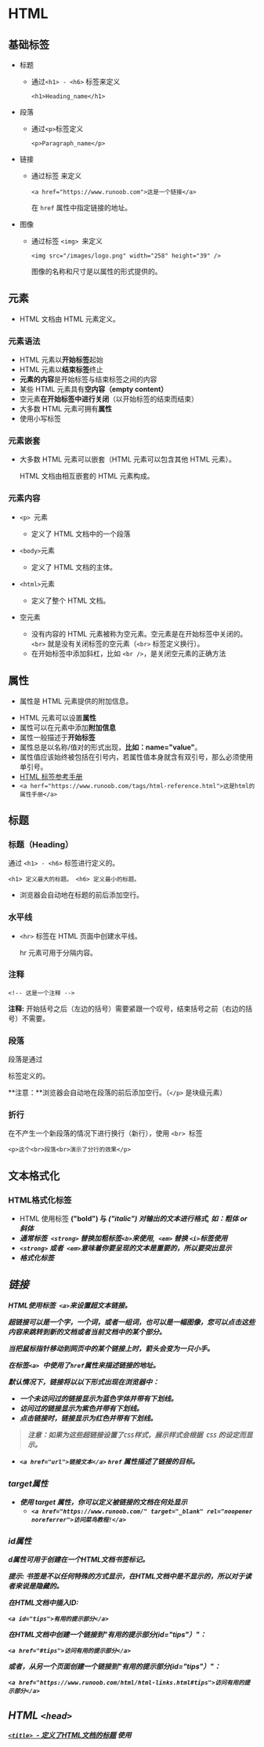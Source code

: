 # HTML

## 基础标签

* 标题

  * 通过`<h1> - <h6>` 标签来定义

    `<h1>Heading_name</h1>`

* 段落 

  * 通过`<p>`标签定义

    `<p>Paragraph_name</p>`

* 链接

  * 通过标签 <a> 来定义

    `<a href="https://www.runoob.com">这是一个链接</a>`

    在 `href` 属性中指定链接的地址。

* 图像

  * 通过标签 `<img> `来定义

    `<img src="/images/logo.png" width="258" height="39" />`

    图像的名称和尺寸是以属性的形式提供的。

## 元素

* HTML 文档由 HTML 元素定义。

### 元素语法

- HTML 元素以**开始标签**起始
- HTML 元素以**结束标签**终止
- **元素的内容**是开始标签与结束标签之间的内容
- 某些 HTML 元素具有**空内容（empty content）**
- 空元素**在开始标签中进行关闭**（以开始标签的结束而结束）
- 大多数 HTML 元素可拥有**属性**
- 使用小写标签

### 元素嵌套

* 大多数 HTML 元素可以嵌套（HTML 元素可以包含其他 HTML 元素）。

  HTML 文档由相互嵌套的 HTML 元素构成。

### 元素内容

* `<p> `元素
  * 定义了 HTML 文档中的一个段落
* `<body>`元素
  * 定义了 HTML 文档的主体。
* `<html>`元素
  * 定义了整个 HTML 文档。

* 空元素
  * 没有内容的 HTML 元素被称为空元素。空元素是在开始标签中关闭的。`<br>` 就是没有关闭标签的空元素（`<br>` 标签定义换行）。
  * 在开始标签中添加斜杠，比如 `<br />`，是关闭空元素的正确方法

## 属性

* 属性是 HTML 元素提供的附加信息。

- HTML 元素可以设置**属性**
- 属性可以在元素中添加**附加信息**
- 属性一般描述于**开始标签**
- 属性总是以名称/值对的形式出现，**比如：name="value"**。
- 属性值应该始终被包括在引号内，若属性值本身就含有双引号，那么必须使用单引号。
-  [HTML 标签参考手册](https://www.runoob.com/tags/html-reference.html)
  - `<a herf="https://www.runoob.com/tags/html-reference.html">这是html的属性手册</a>`

## 标题

### 标题（Heading）

通过 `<h1> - <h6>` 标签进行定义的。

`<h1> 定义最大的标题。 <h6> 定义最小的标题。`

* 浏览器会自动地在标题的前后添加空行。

### 水平线

* `<hr>` 标签在 HTML 页面中创建水平线。

  hr 元素可用于分隔内容。

### 注释

`<!-- 这是一个注释 -->`

**注释:** 开始括号之后（左边的括号）需要紧跟一个叹号，结束括号之前（右边的括号）不需要。

### 段落

段落是通过 <p> 标签定义的。

**注意：**浏览器会自动地在段落的前后添加空行。（`</p>` 是块级元素）

### 折行

在不产生一个新段落的情况下进行换行（新行），使用 `<br> `标签

`<p>这个<br>段落<br>演示了分行的效果</p>`

## 文本格式化

### HTML格式化标签

* HTML 使用标签 <b>("bold") 与 <i>("italic") 对输出的文本进行格式, 如：**粗体** or *斜体*
* **通常标签` <strong>` 替换加粗标签` <b> `来使用,` <em>` 替换 `<i>`标签使用**
* `<strong>` 或者` <em>`意味着你要呈现的文本是重要的，所以要突出显示
* <a herf="https://www.runoob.com/html/html-formatting.html">格式化标签</a>

## 链接

HTML使用标签` <a>`来设置超文本链接。

超链接可以是一个字，一个词，或者一组词，也可以是一幅图像，您可以点击这些内容来跳转到新的文档或者当前文档中的某个部分。

当把鼠标指针移动到网页中的某个链接上时，箭头会变为一只小手。

在标签`<a> `中使用了`href`属性来描述链接的地址。

默认情况下，链接将以以下形式出现在浏览器中：

- 一个未访问过的链接显示为蓝色字体并带有下划线。
- 访问过的链接显示为紫色并带有下划线。
- 点击链接时，链接显示为红色并带有下划线。

> 注意：如果为这些超链接设置了` CSS `样式，展示样式会根据` CSS` 的设定而显示。

* `<a href="url">链接文本</a>`    `href` 属性描述了链接的目标。

### target属性

* 使用 target 属性，你可以定义被链接的文档在何处显示
  * `<a href="https://www.runoob.com/" target="_blank" rel="noopener noreferrer">访问菜鸟教程!</a>`   <!---打开新的标签页--->

### id属性

d属性可用于创建在一个HTML文档书签标记。

**提示:** 书签是不以任何特殊的方式显示，在HTML文档中是不显示的，所以对于读者来说是隐藏的。

在HTML文档中插入ID:

`<a id="tips">有用的提示部分</a>`

在HTML文档中创建一个链接到"有用的提示部分(id="tips"）"：

`<a href="#tips">访问有用的提示部分</a>`

或者，从另一个页面创建一个链接到"有用的提示部分(id="tips"）"：

`<a href="https://www.runoob.com/html/html-links.html#tips">访问有用的提示部分</a>`

## HTML `<head>`

[`<title> `- 定义了HTML文档的标题](https://www.runoob.com/try/try.php?filename=tryhtml_title)
使用 <title> 标签定义HTML文档的标题

[`<base>` - 定义了所有链接的URL](https://www.runoob.com/try/try.php?filename=tryhtml_base)
使用 <base> 定义页面中所有链接默认的链接目标地址。

<meta> - 提供了HTML文档的meta标记使用 <meta> 元素来描述HTML文档的描述，关键词，作者，字符集等。

### `<head>`元素

`<head>` 元素包含了所有的头部标签元素。在 `<head>`元素中你可以插入脚本（scripts）, 样式文件`（CSS）`，及各种meta信息。

可以添加在头部区域的元素标签为: `<title>`,` <style>`,` <meta>`, `<link>`, `<script>`, `<noscript>` 和 `<base>`。

#### `<title>`

`<title>` 标签定义了不同文档的标题。

`<title> `在` HTML/XHTML` 文档中是必须的。

`<title> `元素:

- 定义了浏览器工具栏的标题
- 当网页添加到收藏夹时，显示在收藏夹中的标题
- 显示在搜索引擎结果页面的标题

#### `<base>`

<base> 标签描述了基本的链接地址/链接目标，该标签作为HTML文档中所有的链接标签的默认链接

<head>
<base href="http://www.runoob.com/images/" target="_blank">
</head>

#### `<link>`

<link> 标签定义了文档与外部资源之间的关系。

<link> 标签通常用于链接到样式表:

```html
<head>
<link rel="stylesheet" type="text/css" href="mystyle.css">
</head>
```

#### `<style>`

`<style> 标签定义了HTML文档的样式文件引用地址.`


在<style> 元素中你也可以直接添加样式来渲染 HTML 文档:

```html
<head>
<style type="text/css">
body {background-color:yellow}
p {color:blue}
</style>
</head>
```

#### `<meta>`

meta标签描述了一些基本的元数据。

`<meta> 标签提供了元数据.元数据也不显示在页面上，但会被浏览器解析。`

META 元素通常用于指定网页的描述，关键词，文件的最后修改时间，作者，和其他元数据。

元数据可以使用于浏览器（如何显示内容或重新加载页面），搜索引擎（关键词），或其他Web服务。

`<meta> 一般放置于 <head> 区域`

每30秒钟刷新当前页面:

```html
<meta http-equiv="refresh" content="30">
```

## 样式-`CSS`

`CSS` 是为了更好的渲染HTML元素而引入的.

`CSS `可以通过以下方式添加到HTML中:

- 内联样式- 在HTML元素中使用"style" **属性**
- 内部样式表 -在HTML文档头部 <head> 区域使用<style> **元素** 来包含`CSS`
- 外部引用 - 使用外部` CSS` **文件**

[CSS 教程](https://www.runoob.com/css/)

### 内联样式

当特殊的样式需要应用到个别元素时，就可以使用内联样式。 使用内联样式的方法是在相关的标签中使用样式属性。

```html
<p style="color:blue;margin-left:20px;">这是一个段落。</p>
```

#### 字体样式

使用font-family（字体），color（颜色），和font-size（字体大小）属性来定义字体的样式

#### 文本对齐方式

使用 text-align（文字对齐）属性指定文本的水平与垂直对齐方式

`<h1 style="text-align:center;">居中对齐的标题</h1> <p>这是一个段落。</p>`

文本对齐属性 text-align取代了旧标签` <center>`

#### 内部样式表

当单个文件需要特别样式时，就可以使用内部样式表。你可以在<head> 部分通过 <style>标签定义内部样式表：

```html
<head>
<style type="text/css">
body {background-color:yellow;}
p {color:blue;}
</style>
</head>
```

#### 外部样式表

当样式需要被应用到很多页面的时候，外部样式表将是理想的选择。使用外部样式表，可以通过更改一个文件来改变整个站点的外观。

```html
<head>
<link rel="stylesheet" type="text/css" href="mystyle.css">
</head>
```

## 图像

### 图像标签（` <img>`）和源属性（`Src`）

在 HTML 中，图像由<img> 标签定义。

<img> 是空标签，意思是说，它只包含属性，并且没有闭合标签。

要在页面上显示图像，你需要使用源属性（src）。src 指 "source"。源属性的值是图像的 URL 地址。

**定义图像的语法是：**

`<img src="url" alt="some_text">`

URL 指存储图像的位置。如果名为 `"pulpit.jpg"` 的图像位于 www.runoob.com 的 images 目录中，那么其 URL 为 [http://www.runoob.com/images/pulpit.jpg](https://www.runoob.com/images/pulpit.jpg)。

浏览器将图像显示在文档中图像标签出现的地方。如果你将图像标签置于两个段落之间，那么浏览器会首先显示第一个段落，然后显示图片，最后显示第二段。

### Alt属性

alt 属性用来为图像定义一串预备的可替换的文本。

替换文本属性的值是用户定义的。

`<img src="boat.gif" alt="Big Boat">`

### 设置图像的高度与宽度

height（高度） 与 width（宽度）属性用于设置图像的高度与宽度。

属性值默认单位为像素:

`<img src="pulpit.jpg" alt="Pulpit rock" width="304" height="228">`

**提示:** 指定图像的高度和宽度是一个很好的习惯。如果图像指定了高度宽度，页面加载时就会保留指定的尺寸。如果没有指定图片的大小，加载页面时有可能会破坏HTML页面的整体布局。

```
<map name="planetmap">
  <area shape="rect" coords="0,0,82,126" alt="Sun" href="sun.htm">
  <area shape="circle" coords="90,58,3" alt="Mercury" href="mercur.htm">
  <area shape="circle" coords="124,58,8" alt="Venus" href="venus.htm">
</map>
```

该段代码中的shape指的是点击区域的形状，`coords`指的应该是链接区域在图片中的坐标（像素为单位）

、矩形：(左上角顶点坐标为`(x1,y1)`，右下角顶点坐标为`(x2,y2)`

```
<area shape="rect" coords="x1,y1,x2,y2" href=url>
```

2、圆形：(圆心坐标为`(X1,y1)`，半径为r)

```
<area shape="circle" coords="x1,y1,r" href=url>
```

3、多边形：(各顶点坐标依次为`(x1,y1)`、`(x2,y2)`、`(x3,y3) `......)

```
<area shape="poly" coords="x1,y1,x2,y2 ......" href=url>
```

## 表格

表格由 `<table> `标签来定义。每个表格均有若干行（由` <tr>` 标签定义），每行被分割为若干单元格（由 `<td> `标签定义）。字母 `td` 指表格数据（table data），即数据单元格的内容。数据单元格可以包含文本、图片、列表、段落、表单、水平线、表格等等。

<table border="1">     <tr>         <td>row 1, cell 1</td>         <td>row 1, cell 2</td>     </tr>     <tr>         <td>row 2, cell 1</td>         <td>row 2, cell 2</td>     </tr> </table>

### 表格和边框属性

如果不定义边框属性，表格将不显示边框。

<table border="1">     <tr>         <td>Row 1, cell 1</td>         <td>Row 1, cell 2</td>     </tr> </table>

### 表头

表格的表头使用 <th> 标签进行定义。

<table border="1">     <tr>         <th>Header 1</th>         <th>Header 2</th>     </tr>     <tr>         <td>row 1, cell 1</td>         <td>row 1, cell 2</td>     </tr>     <tr>         <td>row 2, cell 1</td>         <td>row 2, cell 2</td>     </tr> </table>

* 更多参见 <a herf="https://www.runoob.com/html/html-tables.html">菜鸟教程——HTML表格</a>

## 列表

### 无序列表

无序列表是一个项目的列表，此列项目使用粗体圆点（典型的小黑圆圈）进行标记。

无序列表使用` <ul> `标签。

<ul>
<li>Coffee</li>
<li>Milk</li>
</ul>

### 有序列表

同样，有序列表也是一列项目，列表项目使用数字进行标记。 有序列表始于 `<ol>` 标签。每个列表项始于 `<li>` 标签。

列表项使用数字来标记。

<ol>
<li>Coffee</li>
<li>Milk</li>
</ol>

### 自定义列表

自定义列表不仅仅是一列项目，而是项目及其注释的组合。

自定义列表以` <dl>` 标签开始。每个自定义列表项以 `<dt> `开始。每个自定义列表项的定义以 `<dd>` 开始。

<dl>
<dt>Coffee</dt>
<dd>- black hot drink</dd>
<dt>Milk</dt>
<dd>- white cold drink</dd>
</dl>

* 更多内容参见<a herf="https://www.runoob.com/html/html-lists.html">菜鸟教程——列表</a>

## 区块

HTML 可以通过` <div> `和 `<span>`将元素组合起来。

大多数 HTML 元素被定义为**块级元素**或**内联元素**。

* **块级元素**在浏览器显示时，通常会以新行来开始（和结束）。例:` <h1>`, `<p>`, `<ul>`, `<table>`

* **内联元素**在显示时通常不会以新行开始。例: `<b>`, `<td>`,` <a>`, `<img>`

### `<div>`

HTML` <div>` 元素是**块级元素**，它可用于组合其他 HTML 元素的容器。

`<div>` 元素没有特定的含义。除此之外，由于它属于块级元素，浏览器会在其前后显示折行。

如果与` CSS` 一同使用，`<div>` 元素可用于对大的内容块设置样式属性。

`<div>` 元素的另一个常见的用途是文档布局。它取代了使用表格定义布局的老式方法。使用 `<table>` 元素进行文档布局不是表格的正确用法。`<table>` 元素的作用是显示表格化的数据。

### `<span>`

HTML` <span> `元素是内联元素，可用作文本的容器

`<span>` 元素也没有特定的含义。

当与` CSS `一同使用时，`<span> `元素可用于为部分文本设置样式属性。

## 布局

### `<div>`布局

div 元素是用于分组 HTML 元素的块级元素。

### `<table>`布局

使用 HTML` <table> `标签是创建布局的一种简单的方式。

大多数站点可以使用` <div>` 或者 `<table>` 元素来创建多列。`CSS `用于对元素进行定位，或者为页面创建背景以及色彩丰富的外观。

* 详情参见 <a herf="https://www.runoob.com/html/html-layouts.html">HTML布局</a>

## 表单和输入

HTML 表单用于收集不同类型的用户输入。

### 表单

表单是一个包含表单元素的区域。

表单元素是允许用户在表单中输入内容,比如：文本域(`textarea`)、下拉列表、单选框(radio-buttons)、复选框(`checkboxes`)等等。

表单使用表单标签` <form>` 来设置

### 输入元素

多数情况下被用到的表单标签是输入标签（`<input>`）输入类型是由类型属性（type）定义的。

#### 文本域

文本域通过`<input type="text">` 标签来设定，可以在表单中键入字母、数字等内容

```
<form>
First name: <input type="text" name="firstname"><br>
Last name: <input type="text" name="lastname">
</form>
```

* 表单本身并不可见，文本域的默认宽度是 20 个字符。

#### 密码

密码字段通过标签`<input type="password">` 来定义

```
<form>
Password: <input type="password" name="pwd">
</form>
```

* 密码字段字符不会明文显示，而是以星号或圆点替代。

#### 单选按钮（Radio Buttons）

`<input type="radio">` 标签定义了表单单选框选项

单选按钮可以设置以下几个属性：value、name、checked

-  value：提交数据到服务器的值（后台程序`PHP`使用）
-  name：为控件命名，以备后台程序 ASP、`PHP` 使用
-  checked：当设置 checked="checked" 时，该选项被默认选中

```
<form>
<input type="radio" name="sex" value="male">Male<br>
<input type="radio" name="sex" value="female">Female
</form>
```

`<input type="reset">`定义重置按钮

`<input type="reset" name="button" id="button" value="重置">`

点击之后会将重置按钮所在的表单中填写的内容重新设置为默认值。

#### 复选框（Check boxes）

`<input type="checkbox">` 定义了复选框. 用户需要从若干给定的选择中选取一个或若干选项。

```
<form>
<input type="checkbox" name="vehicle" value="Bike">I have a bike<br>
<input type="checkbox" name="vehicle" value="Car">I have a car
</form>
```

#### 提交按钮(Submit Button)

`<input type="submit"> `定义了提交按钮.

当用户单击确认按钮时，表单的内容会被传送到另一个文件。表单的动作属性定义了目的文件的文件名。由动作属性定义的这个文件通常会对接收到的输入数据进行相关的处理。

```
<form name="input" action="html_form_action.php" method="get">
Username: <input type="text" name="user">
<input type="submit" value="Submit">
</form>
```

* 假如您在上面的文本框内键入几个字母，然后点击确认按钮，那么输入数据会传送到 `"html_form_action.php" `的页面。该页面将显示出输入的结果。

## 框架

在同一个浏览器窗口中显示不止一个页面。

* `iframe` 语法

  * ```
    <iframe src="URL"></iframe>
    该URL指向不同的网页。
    ```

* height 和 width 属性用来定义`iframe`标签的高度与宽度。

  属性默认以像素为单位, 但是你可以指定其按比例显示 (如："80%")。

* `frameborder` 属性用于定义`iframe`表示是否显示边框。设置属性值为 "0" 移除`iframe`的边框

* `iframe`可以显示一个目标链接的页面，目标链接的属性必须使用`iframe`的属性

## 颜色

* HTML 颜色由红色、绿色、蓝色混合而成。
* HTML 颜色由一个十六进制符号来定义，这个符号由红色、绿色和蓝色的值组成（`RGB`）。每种颜色的最小值是0（十六进制：#00）。最大值是255（十六进制：#FF）。
  * `rgb(red,green,blue)`是一个有序数对，整体显示的颜色是由着三种颜色合成的颜色，数字大小表示组成成分的多少,每个数字都是十六进制。

* `RGBA` 的意思是（Red-Green-Blue-Alpha）它是在` RGB` 上扩展包括了 **“alpha”** 通道，运行对颜色值设置透明度。可以实现设置颜色透明度的功能，0表示全透明。

* <a herf="https://www.runoob.com/html/html-colornames.html">颜色名</a>

## 脚本

JavaScript 使 HTML 页面具有更强的动态和交互性。

### ` <script>`

* `<script>` 标签用于定义客户端脚本，比如 JavaScript.

* `<script>`元素既可包含脚本语句，也可通过` src `属性指向外部脚本文件。

* JavaScript 最常用于图片操作、表单验证以及内容动态更新。

### `<noscript>`

* `<noscript>` 标签提供无法使用脚本时的替代内容，比方在浏览器禁用脚本时，或浏览器不支持客户端脚本时。

* `<noscript>`元素可包含普通 HTML 页面的 body 元素中能够找到的所有元素。

* 只有在浏览器不支持脚本或者禁用脚本时，才会显示` <noscript>` 元素中的内容

## 字符实体

HTML 中的预留字符必须被替换为字符实体。一些在键盘上找不到的字符也可以使用字符实体来替换。

### HTML 实体

在 HTML 中，某些字符是预留的。在 HTML 中不能使用小于号（<）和大于号（>），如需显示小于号，则必须这样写：**<** 或 **<** 或 **<**，这是因为浏览器会误认为它们是标签。如果希望正确地显示预留字符，我们必须在 HTML 源代码中使用字符实体（character entities）。

*  使用实体名而不是数字的好处是，名称易于记忆。不过坏处是，浏览器也许并不支持所有实体名称（对实体数字的支持却很好）

#### 不间断空格(Non-breaking Space)

HTML 中的常用字符实体是不间断空格(`&nbsp;`)。

浏览器总是会截短 HTML 页面中的空格。如果您在文本中写 10 个空格，在显示该页面之前，浏览器会删除它们中的 9 个。如需在页面中增加空格的数量，您需要使用 `&nbsp; `字符实体。

#### 音标符

发音符号是加到字母上的一个"glyph(字形)"。一些变音符号, 如 尖音符 ( ̀) 和 抑音符 ( ́) 。变音符号可以出现字母的上面和下面，或者字母里面，或者两个字母间。变音符号可以与字母、数字字符的组合来使用。

| 音标符 | 字符 | Construct | 输出结果 |
| :----- | :--- | :-------- | :------: |
| ̀       | a    | `a&#768;` |    à     |
| ́       | a    | `a&#769;` |    á     |

* **虽然 `html `不区分大小写，但实体字符对大小写敏感。**
* <a herf="https://www.runoob.com/tags/ref-entities.html">HTML实体参考手册</a>

## HTML 统一资源定位器(`Uniform Resource Locators`)

URL 是一个网页地址。URL可以由字母组成，如`"runoob.com"`，或互联网协议（`IP`）地址： 192.68.20.50。大多数人进入网站使用网站域名来访问，因为 名字比数字更容易记住。

### URL - 统一资源定位器

Web浏览器通过URL从Web服务器请求页面。一个统一资源定位器(URL) 用于定位万维网上的文档。

一个网页地址语法规则:

**`scheme`://`host.domain`:`port`/`path`/`filename`**

说明:

- - scheme - 定义因特网服务的类型。最常见的类型是` http`
  - host - 定义域主机（`http` 的默认主机是 `www`）
  - domain - 定义因特网域名，比如 `runoob.com`
  - :port - 定义主机上的端口号（`http` 的默认端口号是 80）
  - path - 定义服务器上的路径（如果省略，则文档必须位于网站的根目录中）。
  - filename - 定义文档/资源的名称

### URL Scheme

| Scheme  | 访问               | 用于...                               |
| :------ | :----------------- | :------------------------------------ |
| `http`  | 超文本传输协议     | 以` http://` 开头的普通网页。不加密。 |
| `https` | 安全超文本传输协议 | 安全网页，加密所有信息交换。          |
| `ftp`   | 文件传输协议       | 用于将文件下载或上传至网站。          |
| file    |                    | 您计算机上的文件。                    |

### URL 字符编码

* URL 只能使用 [ASCII 字符集](https://www.runoob.com/tags/html-ascii.html).

* 来通过因特网进行发送。由于 URL 常常会包含 ASCII 集合之外的字符，URL 必须转换为有效的 ASCII 格式。

* URL 编码使用 "%" 其后跟随两位的十六进制数来替换非 ASCII 字符。

* URL 不能包含空格。URL 编码通常使用 + 来替换空格。

 [URL 编码参考手册](https://www.runoob.com/tags/html-urlencode.html)

## [速查列表](https://www.runoob.com/html/html-quicklist.html)

### HTML 基本文档

```
<!DOCTYPE html>
<html>
<head>
<title>文档标题</title>
</head>
<body>
可见文本...
</body>
</html>
```

### 基本标签（Basic Tags）

```
<h1>最大的标题</h1>
<h2> . . . </h2>
<h3> . . . </h3>
<h4> . . . </h4>
<h5> . . . </h5>
<h6>最小的标题</h6>
<p>这是一个段落。</p>
<br> （换行）
<hr> （水平线）
<!-- 这是注释 -->
```

### 文本格式化（Formatting）

```
<b>粗体文本</b>
<code>计算机代码</code>
<em>强调文本</em>
<i>斜体文本</i>
<kbd>键盘输入</kbd> 
<pre>预格式化文本</pre>
<small>更小的文本</small>
<strong>重要的文本</strong>
 
<abbr> （缩写）
<address> （联系信息）
<bdo> （文字方向）
<blockquote> （从另一个源引用的部分）
<cite> （工作的名称）
<del> （删除的文本）
<ins> （插入的文本）
<sub> （下标文本）
<sup> （上标文本）
```

### 链接（Links）

```
普通的链接：<a href="http://www.example.com/">链接文本</a>
图像链接： <a href="http://www.example.com/"><img src="URL" alt="替换文本"></a>
邮件链接： <a href="mailto:webmaster@example.com">发送e-mail</a>
书签：
<a id="tips">提示部分</a>
<a href="#tips">跳到提示部分</a>
```

### 图片（Images）

`<img src="URL" alt="替换文本" height="42" width="42">`

### 样式/区块（Styles/Sections）

```
<style type="text/css">
h1 {color:red;}
p {color:blue;}
</style>
<div>文档中的块级元素</div>
<span>文档中的内联元素</span>
```

### 无序列表

```
<ul>
  <li>项目</li>
  <li>项目</li>
</ul>
```

### 有序列表

```
<ol>
  <li>第一项</li>
  <li>第二项</li>
</ol>
```

### 定义列表

```
<dl>
 <dt>项目 1</dt>
  <dd>描述项目 1</dd>
 <dt>项目 2</dt>
  <dd>描述项目 2</dd>
</dl>
```

### 表格（Tables）

```
<table border="1">
 <tr>
  <th>表格标题</th>
  <th>表格标题</th>
 </tr>
 <tr>
  <td>表格数据</td>
  <td>表格数据</td>
 </tr>
</table>
```

### 框架（`Iframe`）

```
<iframe src="demo_iframe.htm"></iframe>
```

### 表单（Forms）

```
<form action="demo_form.php" method="post/get">
<input type="text" name="email" size="40" maxlength="50">
<input type="password">
<input type="checkbox" checked="checked">
<input type="radio" checked="checked">
<input type="submit" value="Send">
<input type="reset">
<input type="hidden">
<select>
<option>苹果</option>
<option selected="selected">香蕉</option>
<option>樱桃</option>
</select>
<textarea name="comment" rows="60" cols="20"></textarea>

</form>
```

### 实体（Entities）

`&lt;` 等同于 <

`&gt`; 等同于 >

`&#169;` 等同于 ©

# HTML 5

## 简介

### 新特性元素

- 用于绘画的 `canvas` 元素
- 用于媒介回放的` video` 和 `audio `元素
- 对本地离线存储的更好的支持
- 新的特殊内容元素，比如 `article`、`footer`、header、``nav``、`section`
- 新的表单控件，比如 `calendar`、`date`、`time`、`email`、`url`、`search`
- 对于中文网页需要使用**`<meta charset="utf-8">`** 声明编码，否则会出现乱码。

### 新语义元素

| 标签           | 描述                                                         |
| :------------- | :----------------------------------------------------------- |
| `<article>`    | 定义页面独立的内容区域。                                     |
| `<aside>`      | 定义页面的侧边栏内容。                                       |
| `<bdi>`        | 允许您设置一段文本，使其脱离其父元素的文本方向设置。         |
| `<command>`    | 定义命令按钮，比如单选按钮、复选框或按钮                     |
| `<details>`    | 用于描述文档或文档某个部分的细节                             |
| `<dialog>`     | 定义对话框，比如提示框                                       |
| `<summary>`    | 标签包含 details 元素的标题                                  |
| `<figure>`     | 规定独立的流内容（图像、图表、照片、代码等等）。             |
| `<figcaption>` | 定义` <figure> `元素的标题                                   |
| `<footer>`     | 定义 section 或 document 的页脚。                            |
| `<header>`     | 定义了文档的头部区域                                         |
| `<mark>`       | 定义带有记号的文本。                                         |
| `<meter>`      | 定义度量衡。仅用于已知最大和最小值的度量。                   |
| `<nav>`        | 定义导航链接的部分。                                         |
| `<progress>`   | 定义任何类型的任务的进度。                                   |
| `<ruby>`       | 定义 ruby 注释（中文注音或字符）。                           |
| `<rt>`         | 定义字符（中文注音或字符）的解释或发音。                     |
| `<rp>`         | 在 ruby 注释中使用，定义不支持 ruby 元素的浏览器所显示的内容。 |
| `<section>`    | 定义文档中的节（section、区段）。                            |
| `<time>`       | 定义日期或时间。                                             |
| `<wbr>`        | 规定在文本中的何处适合添加换行符。                           |

## 浏览器支持

### 将 HTML 5 元素定义为块元素

`HTML5 `定了 8 个新的 HTML **语义（semantic）** 元素。所有这些元素都是 **块级** 元素。

为了能让旧版本的浏览器正确显示这些元素，你可以设置 `CSS `的 **display** 属性值为 **block**

`header`, `section`, `footer`, `aside`, `nav`,`main`, `article`, `figure` {

​    `display: block;  `

`}`

### 添加新元素

JavaScript 语句**`document.createElement("name")`**是为 IE 浏览器添加新的元素。

```
<!DOCTYPE html>
<html>

<head>
    <meta charset="utf-8">
    <title>为 HTML 添加新元素</title>
    <script>

        document.createElement("myHero")

    </script>
    <style>
        myHero {
            display: block;
            background-color: #ddd;
            padding: 50px;
            font-size: 30px;
        }
    </style>
</head>
```

## HTML 5 新元素

### `<canvas>` 新元素

`<canvas>`   标签定义图形，比如图表和其他图像。该标签基于 JavaScript 的绘图 `API`

### 新多媒体元素

`<audio>` 定义音频内容

`<video>` 定义视频（video 或者 movie）

`<source>`   定义多媒体资源` <video>` 和 `<audio>`

`<embed> `  定义嵌入的内容，比如插件。

`<track>` 为诸如 `<video>` 和 `<audio>` 元素之类的媒介规定外部文本轨道。

### 新表单元素

`<datalist>`   定义选项列表。请与 input 元素配合使用该元素，来定义 input 可能的值。

`<keygen>`   规定用于表单的密钥对生成器字段。

`<output>`  定义不同类型的输出，比如脚本的输出。

## HTML 5 Canvas

`<canvas>` 标签定义图形，比如图表和其他图像，只是图形容器，必须使用脚本来绘制图形。

 默认情况下` <canvas>` 元素没有边框和内容。

`<canvas id="name" width="200" height="100"></canvas>`

 标签通常需要指定一个id属性 (脚本中经常引用), width 和 height 属性定义的画布的大小.

使用 style 属性来添加边框` style="border:1px solid #000000;"`

### 使用 JavaScript 来绘制图像

1. 寻找对象

   `var  var_name_1 = document.getElementById("canvas_name")`

2. 创建context对象

   `var var_name_2 = var_name_1.getContext("2d") `

   `getContext("2d") `对象是内建的 `HTML5 `对象，拥有多种绘制路径、矩形、圆形、字符以及添加图像的方法。

3. 定义填充方式和颜色

   ``` 
   var_name_2.fillRect(0,0,150,75);
   var_name_2.fillStyle="#FF0000";
   设置fillStyle属性可以是CSS颜色，渐变，或图案。fillStyle 默认设置是#000000（黑色）。
   fillRect(x,y,width,height) 方法定义了矩形当前的填充方式。
   ```
   

